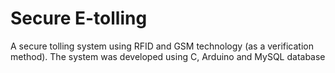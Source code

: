 # Secure E-tolling 
A secure tolling system using RFID and GSM technology (as a verification method). The system was developed using C, Arduino and MySQL database
